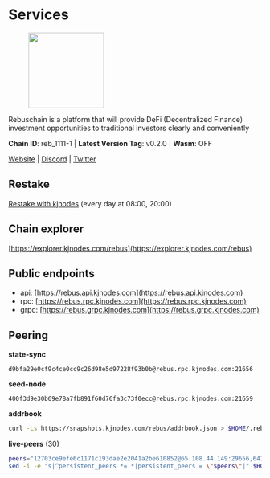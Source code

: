 # Services

<figure><img src="https://raw.githubusercontent.com/kj89/testnet_manuals/main/pingpub/logos/rebus.png" width="150" alt=""><figcaption></figcaption></figure>

Rebuschain is a platform that will provide DeFi (Decentralized Finance)  investment opportunities to traditional investors clearly and conveniently

**Chain ID**: reb_1111-1 | **Latest Version Tag**: v0.2.0 | **Wasm**: OFF

[Website](https://www.rebuschain.com) | [Discord](https://discord.gg/rebuschain) | [Twitter](https://twitter.com/RebusChain)

## Restake

[Restake with kjnodes](https://restake.app/rebus/rebusvaloper1vndzy8y55ylgpmmsc34uy8rm6kqlml6ffs9lrv) (every day at 08:00, 20:00)
## Chain explorer
[https://explorer.kjnodes.com/rebus](https://explorer.kjnodes.com/rebus)

## Public endpoints

* api: [https://rebus.api.kjnodes.com](https://rebus.api.kjnodes.com)
* rpc: [https://rebus.rpc.kjnodes.com](https://rebus.rpc.kjnodes.com)
* grpc: [https://rebus.grpc.kjnodes.com](https://rebus.grpc.kjnodes.com)

## Peering

**state-sync**

```text
d9bfa29e0cf9c4ce0cc9c26d98e5d97228f93b0b@rebus.rpc.kjnodes.com:21656
```

**seed-node**

```text
400f3d9e30b69e78a7fb891f60d76fa3c73f0ecc@rebus.rpc.kjnodes.com:21659
```

**addrbook**
```bash
curl -Ls https://snapshots.kjnodes.com/rebus/addrbook.json > $HOME/.rebusd/config/addrbook.json
```

**live-peers** (30)
```bash
peers="12703ce9efe6c1171c193dae2e2041a2be610852@65.108.44.149:29656,641b33b0e909630868133820605edf2b4ba4969a@65.109.49.109:26656,ff7031f45a97600076f72b9318167e3dfcd2a17e@65.21.136.170:52656,346bf012c17fa30ef70ae72f082374838626532a@65.108.106.131:26696,1fcb45323f9045707c0c344a60d7cb906008cfaf@65.109.80.176:26656,a35d28e111c1dcc1e5f3203627b449adfb4425f2@65.109.29.150:21656,ff7621be29e39e9fdf07f2501e1a217201ca29ee@213.239.207.175:39656,89757803f40da51678451735445ad40d5b15e059@169.155.44.106:26656,3cc5fb5f6140ac4e57dfc80940c8a06daa299c89@51.77.195.46:26656,17779ded6b3dc2f31d6c6f40cc6f07d802753ba7@78.47.153.128:26656,a3d975c913570ad217d9a3de01a8616ad5ce20f8@142.132.128.137:26656,05483a7ec0160b17de1ad8e7793c7502e70e5525@146.59.85.223:17256,89ded0a3987d22e46b756fead439e2a4d25f23cb@185.144.99.30:26656,12e6bea6650a53150c01ca3897e4a0b94d6e9d4e@135.181.141.47:26656,4a4d2e7070e05ad6c13628d2f191d96172659452@65.109.65.210:40656,87102b5dd22c1d17f97197c078f23726ae3c6214@91.157.60.253:26656,1749a8f0aa533fc92c1212366c22c0993fbb1545@51.178.47.116:26656,d28516746773bfaeca4efa5537c0bf5990b8828e@65.21.229.33:27656,6ac55af662061d3669d7c70961a8fd87ba2f2075@65.108.200.142:26696,2f6b34ad97c4827dace87436f0299cf89fe0c056@136.243.95.80:46656,34e3178b6e0f25451fd690c15fc199d5a9bdfb9b@15.204.197.11:26656,5f29f14fe3dd7e1d86caa4d344e67ee81c32255f@65.109.37.228:26656,d9bfa29e0cf9c4ce0cc9c26d98e5d97228f93b0b@65.109.88.38:21656,ce38728ac38ebbb4a72d496d42f8e9030af441d7@162.19.137.25:26656,b212d5740b2e11e54f56b072dc13b6134650cfb5@169.155.168.16:26656,10eb2d456219ea712c696251ddf231bbec6d987c@65.109.37.58:15656,6daeb8cfea285f561e167a0d94718b61e2cf7944@5.189.187.36:21656,0fedf7695d9e2721663c1d573d6d81a14c21533e@65.21.90.137:12856,b8137c688096d1abcf56942d335d061f212e6629@62.212.65.138:34656,f4ad005ee8ec25508c498294e9e83d81b188ea49@185.248.24.16:21656"
sed -i -e "s|^persistent_peers *=.*|persistent_peers = \"$peers\"|" $HOME/.rebusd/config/config.toml
```
